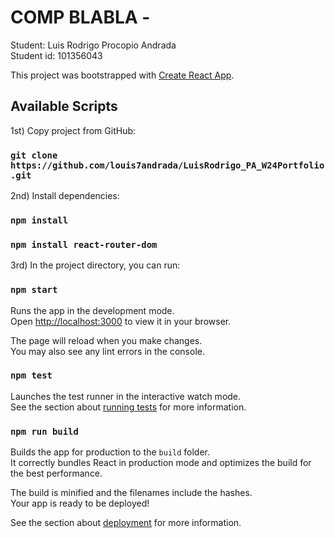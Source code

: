 # COMP BLABLA - 

Student: Luis Rodrigo Procopio Andrada\
Student id: 101356043

This project was bootstrapped with [Create React App](https://github.com/facebook/create-react-app).

## Available Scripts

1st) Copy project from GitHub:
### `git clone https://github.com/louis7andrada/LuisRodrigo_PA_W24Portfolio.git`


2nd) Install dependencies:

### `npm install`
### `npm install react-router-dom`

3rd) In the project directory, you can run:

### `npm start`

Runs the app in the development mode.\
Open [http://localhost:3000](http://localhost:3000) to view it in your browser.

The page will reload when you make changes.\
You may also see any lint errors in the console.

### `npm test`

Launches the test runner in the interactive watch mode.\
See the section about [running tests](https://facebook.github.io/create-react-app/docs/running-tests) for more information.

### `npm run build`

Builds the app for production to the `build` folder.\
It correctly bundles React in production mode and optimizes the build for the best performance.

The build is minified and the filenames include the hashes.\
Your app is ready to be deployed!

See the section about [deployment](https://facebook.github.io/create-react-app/docs/deployment) for more information.